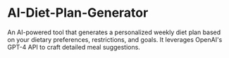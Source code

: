# AI-Diet-Plan-Generator
An AI-powered tool that generates a personalized weekly diet plan based on your dietary preferences, restrictions, and goals. It leverages OpenAI's GPT-4 API to craft detailed meal suggestions.
